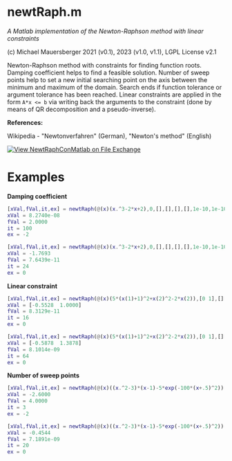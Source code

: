 # newtRaph.m

_A Matlab implementation of the Newton-Raphson method with linear constraints_


(c) Michael Mauersberger 2021 (v0.1), 2023 (v1.0, v1.1), LGPL License v2.1


Newton-Raphson method with constraints for finding function roots.
Damping coefficient helps to find a feasible solution.
Number of sweep points help to set a new initial searching point on the axis between the minimum and maximum of the domain.
Search ends if function tolerance or argument tolerance has been reached.
Linear constraints are applied in the form `A*x <= b` via writing back the arguments to the constraint (done by means of QR decomposition and a pseudo-inverse).


**References:**

Wikipedia - "Newtonverfahren" (German), "Newton's method" (English)


[![View NewtRaphConMatlab on File Exchange](https://www.mathworks.com/matlabcentral/images/matlab-file-exchange.svg)](https://de.mathworks.com/matlabcentral/fileexchange/124745-newtraphconmatlab)


# Examples

**Damping coefficient**

```matlab
[xVal,fVal,it,ex] = newtRaph(@(x)(x.^3-2*x+2),0,[],[],[],[],1e-10,1e-10,100,.0,'cent',1e-10,2)
xVal = 8.2740e-08
fVal = 2.0000
it = 100
ex = -2

[xVal,fVal,it,ex] = newtRaph(@(x)(x.^3-2*x+2),0,[],[],[],[],1e-10,1e-10,100,.2,'cent',1e-10,2)
xVal = -1.7693
fVal = 7.6439e-11
it = 24
ex = 0
```

**Linear constraint**

```matlab
[xVal,fVal,it,ex] = newtRaph(@(x)(5*(x(1)+1)^2+x(2)^2-2*x(2)),[0 1],[],[],[],[],1e-10,1e-10,100,.2,'forw',1e-10,2)
xVal = [-0.5528  1.0000]
fVal = 8.3129e-11
it = 16
ex = 0

[xVal,fVal,it,ex] = newtRaph(@(x)(5*(x(1)+1)^2+x(2)^2-2*x(2)),[0 1],[],[],[-1 -1],[-.8],1e-8,1e-10,100,.2,'forw',1e-10,2)
xVal = [-0.5878  1.3878]
fVal = 8.1014e-09
it = 64
ex = 0
```

**Number of sweep points**

```matlab
[xVal,fVal,it,ex] = newtRaph(@(x)((x.^2-3)*(x-1)-5*exp(-100*(x+.5)^2)),0,-1,0,[],[],1e-8,1e-10,100,.2,'cent',1e-10,2)
xVal = -2.6000
fVal = 4.0000
it = 3
ex = -2

[xVal,fVal,it,ex] = newtRaph(@(x)((x.^2-3)*(x-1)-5*exp(-100*(x+.5)^2)),0,-1,0,[],[],1e-8,1e-10,100,.2,'cent',1e-10,4)
xVal = -0.4544
fVal = 7.1891e-09
it = 20
ex = 0
```
